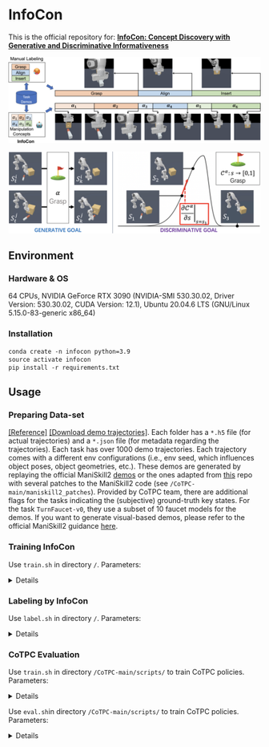 # InfoCon
This is the official repository for: **[InfoCon: Concept Discovery with Generative and Discriminative Informativeness](https://openreview.net/forum?id=g6eCbercEc&referrer=%5BAuthor%20Console%5D(%2Fgroup%3Fid%3DICLR.cc%2F2024%2FConference%2FAuthors%23your-submissions))**

<p align="center">
  <img src='github_teaser/infocon.png' width="700"><br>
</p>
<p align="center">
  <img src='github_teaser/gg_and_dg.jpg' width="700"><br>
</p>

## Environment
### Hardware & OS

64 CPUs, NVIDIA GeForce RTX 3090 (NVIDIA-SMI 530.30.02, Driver Version: 530.30.02, CUDA Version: 12.1), Ubuntu 20.04.6 LTS (GNU/Linux 5.15.0-83-generic x86_64)
### Installation

```
conda create -n infocon python=3.9
source activate infocon
pip install -r requirements.txt
```

## Usage

### Preparing Data-set
[[Reference]](https://github.com/SeanJia/CoTPC) [[Download demo trajectories]](https://drive.google.com/drive/folders/1VdunXUlzqAvy-D8MniQ4anhV5LLBfNbJ).
Each folder has a `*.h5` file (for actual trajectories) and a `*.json` file (for metadata regarding the trajectories).
Each task has over 1000 demo trajectories.
Each trajectory comes with a different env configurations (i.e., env seed, which influences object poses, object geometries, etc.).
These demos are generated by replaying the official ManiSkill2 [demos](https://github.com/haosulab/ManiSkill2#demonstrations) or the ones adapted from [this](https://github.com/caiqi/Silver-Bullet-3D/tree/master/No_Restriction) repo with several patches to the ManiSkill2 code (see `/CoTPC-main/maniskill2_patches`).
Provided by CoTPC team, there are additional flags for the tasks indicating the (subjective) ground-truth key states.
For the task `TurnFaucet-v0`, they use a subset of 10 faucet models for the demos.
If you want to generate visual-based demos, please refer to the official ManiSkill2 guidance [here](https://github.com/haosulab/ManiSkill2#demonstrations).

### Training InfoCon
Use `train.sh` in directory `/`. Parameters:
<details>

`n_iters` Number of training iterations.

`batch_size` Batch size.

`init_lr` The initial learning rate.

`weight_decay` Weight decay coefficient.

`beta1` Beta1 in the AdamW optimizer.

`beta2` Beta2 in the AdamW optimizer.

`dropout` Dropout probability.

`lr_schedule` Learning rate schedule. Selection: `CosineAnnealingLRWarmup`, `MultiStepLR`

`t_warmup` (Make sure you're using `CosineAnnealingLRWarmup`) Number of warming-up iterations

`milestones` (Make sure you're using `MultiStepLR`) Number of iterations before decay lr

`gamma` (Make sure you're using `MultiStepLR`) Decay of lr after each milestone step

`n_head` Number of attention heads.

`n_embd` Hidden feature dimension.

`dim_key` Hidden feature dimension.

`dim_e` Hidden feature dimension.

`n_key_layer` Number of attention layers in KeyNet.

`n_rec_layer` Number of attention layers in RecNet.

`n_future_layer` Number of attention layers in FutureNet.

`vq_n_e` How many kinds of keys in the key_book.

`vq_use_r` Use learnable radius of prototype.

`vq_coe_ema` type=str default='0.95' ema moving rate.

`vq_ema_ave` action='store_true' average or not

`KT` type=str default='1.0' Temperature for classifier

`vq_use_ft_emb` action='store_true' use frequent time step embedding

`vq_use_st_emb` action='store_true' use spherical time step embedding

`vq_st_emb_rate` default='1.2' type=str division rate for time sphere embedding

`vq_coe_r_l1` default='0.0' type=str l1 regularization on length of every prototype

`vq_use_prob_sel_train` action='store_true' If true, using prob sample when training

`vq_use_timestep_appeal` action='store_true' If true, prototype will move close to time in time interval

`coe_cluster` default='0.1' type=str cluster weight

`coe_rec` default='1.0' type=str reconstruction weight from key_soft

`use_decay_mask_rate` action='store_true' mask cluster item when it's policy is too large

`sa_type` default='gpt' type=str choices=['gpt', 'egpt', 'egpthn', 'resfc', 'hn'] type of sa_net

`n_state_layer` default=1 type=int Number of layers for state prediction in SANet

`n_action_layer` default=1 type=int Number of layers (after state prediction) for action prediction in SANet

`use_pos_emb` action='store_true', if True, use key energy gradient to evaluate effect of key states, only use when resfc

`use_skip` action='store_true' if True, use skip connection for HN generated net when using HN

`use_future_state` action='store_true' if True, we will append the future states

`model_name` default='TEST' type=str Model name (for storing ckpts).
    
`from_model_name` default='' type=str Name of the pretrained module.

`from_ckpt` default=-1 type=int Ckpt of pretrained module.

`task` type=str default='PegInsertionSide-v0' Task (env-id) in ManiSkill2.

`control_mode` type=str default='pd_joint_delta_pos' Control mode used in envs from ManiSkill2.

`obs_mode` type=str default='state' State mode used in envs from ManiSkill2.

`seed` default=0 type=int Random seed for data spliting.

`num_traj` default=-1 type=int Number of training trajectories.

`context_length` type=int default=60 Context size of CoTPC (the maximium length of sequences sampled from demo trajectories in training).

`min_seq_length` type=int default=60 Mininum length of sequences sampled from demo trajectories in training.

`save_every` default=10 type=int Save module every [input] epoch.

`log_every` default=10 type=int log metrics every [input] iters.

`num_workers` default=5 type=int A positive number for fast async data loading.

`multiplier` type=int default=52 Duplicate the dataset to reduce data loader overhead.

`train_half` action='store_true' train half (do not optimize gen goal loss)

`train_mode` default='scratch' type=str training mode

</details>

### Labeling by InfoCon
Use `label.sh` in directory `/`. Parameters:
<details>

`task` type=str default='PegInsertionSide-v0' Task (env-id) in ManiSkill2.

`control_mode` type=str default='pd_joint_delta_pos' Control mode used in envs from ManiSkill2.

`obs_mode` type=str default='state' State mode used in envs from ManiSkill2.

`seed` default=0 type=int Random seed for data spliting.

`n_traj` default=100 type=int num of validation trajectory.

`model_name` default='' type=str Model name to be loaded.

`from_ckpt` default=-1 type=int Ckpt of the module to be loaded.

`pause` action='store_true' debug

`key_name` default="keys.txt" str file name of labeled out key states.
</details>

### CoTPC Evaluation

Use `train.sh` in directory `/CoTPC-main/scripts/` to train CoTPC policies. Parameters:
<details>

`n_iters` default=1_600_000 type=int Number of training iterations

`batch_size` default=256 type=int Batch size

`init_lr` default='5e-4' type=str The initial learning rate

`weight_decay` default='0' type=str Weight decay coefficient

`beta1` default='0.9' type=str Beta1 in the Adam optimizer

`beta2` default='0.95' type=str Beta2 in the Adam optimizer

`dropout` default='0.0' type=str Dropout probability

`lr_schedule` default='cos_decay_with_warmup' type=str The learning rate schedule.

`key_state_coeff` default=0.0 type=float Coefficient for the key state prediction loss.

`model_type` type=str default='s+a+cot' Model type for the CoTPC model (see GPTConfig).

`vq_n_e` type=int default=10 Length of code book (number of entries) back in AutoCoT. Transform it into key_states and key_state_loss, which will cover the effect of other two args

`key_states` type=str default='a' Which key states to use (see GPTConfig for the spec. format).

`key_state_loss` default='' type=str Features out of what attention layers to use for key state prediction losses (see GPTConfig for the spec. format).

`cot_decoder` type=str default='256' Specs of the CoT decoder.

`model_name` default='' type=str Model name (for storing ckpts).

`from_model_name` default='' type=str Name of the pretrained model.

`from_ckpt` default=-1 type=int Ckpt of pretrained model.

`task` type=str default='PickCube-v0' Task (env-id) in ManiSkill2.

`control_mode` type=str default='pd_joint_delta_pos', Control mode used in envs from ManiSkill2.

`obs_mode` type=str default='state' State mode used in envs from ManiSkill2.

`seed` default=0 type=int Random seed for data spliting

`num_traj` default=-1 type=int Number of training trajectories.

`context_length` type=int default=60 Context size of CoTPC (the maximium length of sequences sampled from demo trajectories in training).

`min_seq_length` type=int default=60 Mininum length of sequences sampled from demo trajectories in training.

`save_every` default=40000 type=int Save model every ? iters.

`log_every` default=2000 type=int log metrics every ? iters.

`n_layer` default=4 type=int Number of attention layers.

`n_head` default=8 type=int Number of attention heads.

`n_embd` default=128 type=int Hidden feature dimension.

`num_workers` default=2 type=int A positive number for fast async data loading.

`multiplier` type=int default=20 Duplicate the dataset to reduce data loader overhead.

`keys_name` type=str default="keys.txt" Duplicate the dataset to reduce data loader overhead.

</details>

Use `eval.sh`in directory `/CoTPC-main/scripts/` to train CoTPC policies. Parameters:
<details>

`task` type=str default='PickCube-v0' Task (env-id) in ManiSkill2.

`control_mode` type=str default='pd_joint_delta_pos' Control mode used in envs from ManiSkill2.

`obs_mode` type=str default='state' State mode used in envs from ManiSkill2.

`seed` default=0 type=int, Random seed for data spliting.

`model_name` default='' type=str Model name to be loaded.

`from_ckpt` default=-1 type=int Ckpt of the model to be loaded.

`eval_max_steps` default=200 type=int Max steps allowed in eval.

`cot_decoder` type=str default='256' Specs of the CoT decoder.

`n_env` type=int default=25 Num of process for eval.

</details>


<!--
## CoTPC-main/
relates to CoTPC downstream policies.
* **data**: ManiSkill2 data-set.
* **maniskill2_patches**: Some patching code in ManiSkill2 for CoTPC logs. Refer to CoTPC GitHub Repo for details...
* **scripts**: bash scripts for CoTPC training and evaluation.
* **src**: src code related to CoTPC policies.
* **save_model**: checkpoints of CoTPC policies.
## src/
includes the codes of InfoCon, where
* **modules** includes the used DNN modules
  * **GPT.py**: Transformers used in InfoCon
  * **VQ.py**: VQ-VAE used in InfoCon. It is a little bit different from vanilla VQ-VAE. We've tried many kinds of design. Currently we are using **VQClassifierNNTime**.
  * **module_util.py**: Other modules, like some MLPs, time step embedding modules.
  * (currently other source file are unused)
* **autocot.py**: construct different modules into whole InfoCon. Refer to it for the main pipeline of InfoCon.
* **data.py**: load data.
* **vec_env.py**: Relate to ManiSkill2. Vectorize Environments.
* **train.py**: python scripts for InfoCon training.
* **path.py**: log of data and checkpoint file paths.
* **callbacks.py**: Customized Callbacks for PyTorch Lightning training of InfoCon.
* **label.py**: python scripts for labeling key states. Labeled out key states will be stored as .txt file in **CoTPC-main/data/$TASK_DIR$**.
* **his.py**: calculate Human Intuition Score (HIS) when given labeled out key states.
* **util.py**: other modules and functions.
-->


